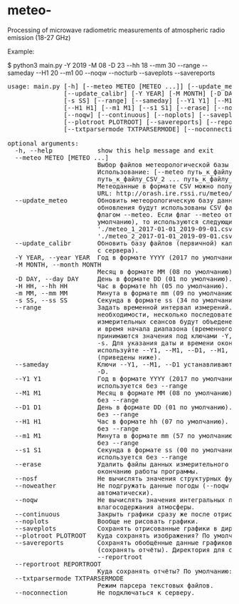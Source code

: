 # meteo-
Processing of microwave radiometric measurements of atmospheric radio emission (18-27 GHz)

Example:

$ python3 main.py -Y 2019 -M 08 -D 23 --hh 18 --mm 30 --range --sameday --H1 20 --m1 00 --noqw --nocturb --saveplots --savereports


<pre>usage: main.py [-h] [--meteo METEO [METEO ...]] [--update_meteo]
               [--update_calibr] [-Y YEAR] [-M MONTH] [-D DAY] [-H HH] [-m MM]
               [-s SS] [--range] [--sameday] [--Y1 Y1] [--M1 M1] [--D1 D1]
               [--H1 H1] [--m1 M1] [--s1 S1] [--erase] [--nosf] [--noweather]
               [--noqw] [--continuous] [--noplots] [--saveplots]
               [--plotroot PLOTROOT] [--savereports] [--reportroot REPORTROOT]
               [--txtparsermode TXTPARSERMODE] [--noconnection]

optional arguments:
  -h, --help            show this help message and exit
  --meteo METEO [METEO ...]
                        Выбор файлов метеорологической базы данных (CSV).
                        Использование: [--meteo путь_к_файлу_CSV_1
                        путь_к_файлу_CSV_2 ... путь_к_файлу_CSV_N ].
                        Метеоданные в формате CSV можно получить по адресу
                        URL: http://orash.ire.rssi.ru/meteo/index.php
  --update_meteo        Обновить метеорологическую базу данных. В процессе
                        обновления будут использованы CSV файлы, указанные под
                        флагом --meteo. Если флаг --meteo отсутствует (по
                        умолчанию), то используются следующие файлы:
                        &apos;./meteo_1_2017-01-01_2019-09-01.csv&apos;,
                        &apos;./meteo_2_2017-01-01_2019-09-01.csv&apos;
  --update_calibr       Обновить базу файлов (первичной) калибровки (загрузка
                        с сервера).
  -Y YEAR, --year YEAR  Год в формате YYYY (2017 по умолчанию).
  -M MONTH, --month MONTH
                        Месяц в формате MM (08 по умолчанию).
  -D DAY, --day DAY     День в формате DD (01 по умолчанию).
  -H HH, --hh HH        Час в формате hh (05 по умолчанию).
  -m MM, --mm MM        Минута в формате mm (09 по умолчанию).
  -s SS, --ss SS        Секунда в формате ss (34 по умолчанию).
  --range               Задать временной интервал измерений. При
                        необходимости, несколько последовательных
                        измерительных сеансов будут объеденены в один. За дату
                        и время начала диапазона (временного интервала)
                        принимаются значения под ключами -Y, -M, -D, -H, -m,
                        -s. Для указания даты и времени окончания диапазона
                        используйте --Y1, --M1, --D1, --H1, --m1, --s1
                        (приведены ниже).
  --sameday             Ключи --Y1, --M1, --D1 устанавливаются равными -Y, -M,
                        -D.
  --Y1 Y1               Год в формате YYYY (2017 по умолчанию). Не
                        используется без --range
  --M1 M1               Месяц в формате MM (08 по умолчанию). Не используется
                        без --range
  --D1 D1               День в формате DD (01 по умолчанию). Не используется
                        без --range
  --H1 H1               Час в формате hh (07 по умолчанию). Не используется
                        без --range
  --m1 M1               Минута в формате mm (57 по умолчанию). Не используется
                        без --range
  --s1 S1               Секунда в формате ss (00 по умолчанию). Не
                        используется без --range
  --erase               Удалить файлы данных измерительного сеанса по
                        окончанию работы программы.
  --nosf                Не вычислять значения структурных функций.
  --noweather           Не подгружать данные погоды (--noqw будет устновлен
                        автоматически).
  --noqw                Не вычислять значения интегральных параметров
                        влагосодержания атмосферы.
  --continuous          Закрыть графики сразу же после отрисовки.
  --noplots             Вообще не рисовать графики.
  --saveplots           Сохранять отрисованные графики в директорию --plotroot
  --plotroot PLOTROOT   Куда сохранять изображения? По умолчанию: ./pic/
  --savereports         Сохранять обобщённые данные графиков в текстовом виде
                        (сохранять отчёты). Директория для сохранения:
                        --reportroot
  --reportroot REPORTROOT
                        Куда сохранять отчёты? По умолчанию: ./reports/
  --txtparsermode TXTPARSERMODE
                        Режим парсера текстовых файлов.
  --noconnection        Не подключаться к серверу.
</pre>

